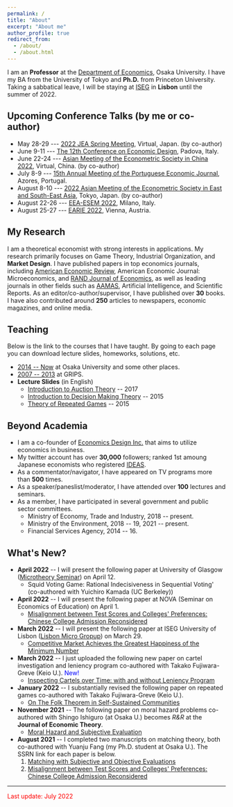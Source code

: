 ```yaml
---
permalink: /
title: "About"
excerpt: "About me"
author_profile: true
redirect_from: 
  - /about/
  - /about.html
---
```


I am an **Professor** at the [Department of Economics](https://www.econ.osaka-u.ac.jp/en/), Osaka University. I have my BA from the University of Tokyo and **Ph.D.** from Princeton University. Taking a sabbatical leave, I will be staying at [ISEG](https://www.iseg.ulisboa.pt/) in **Lisbon** until the summer of 2022.

## Upcoming Conference Talks (by me or co-author)
* May 28-29 --- [2022 JEA Spring Meeting](https://confit.atlas.jp/guide/event/jea2022s/top), Virtual, Japan. (by co-author)  
* June 9-11 --- [The 12th Conference on Economic Design](https://sites.google.com/view/economicdesign22), Padova, Italy. 
* June 22-24 --- [Asian Meeting of the Econometric Society in China 2022](https://ames2022.koushare.com/pcIndex), Virtual, China. (by co-author)
* July 8-9 --- [15th Annual Meeting of the Portuguese Economic Journal](https://pej2022.weebly.com/), Azores, Portugal.  
* August 8-10 --- [2022 Asian Meeting of the Econometric Society in East and South-East Asia](https://ies.keio.ac.jp/ames2022/), Tokyo, Japan. (by co-author)
* August 22-26 --- [EEA-ESEM 2022](https://www.eea-esem-congresses.org/), Milano, Italy.  
* August 25-27 --- [EARIE 2022](https://earie2022.univie.ac.at/home/), Vienna, Austria. 

## My Research
I am a theoretical economist with strong interests in applications. My research primarily focuses on Game Theory, Industrial Organization, and **Market Design**. I have published papers in top economics journals, including [American Economic Review](https://www.aeaweb.org/journals/aer), American Economic Journal: Microeconomics, and [RAND Journal of Economics](https://www.rje.org/), as well as leading journals in other fields such as [AAMAS](https://dl.acm.org/conference/aamas), Artificial Intelligence, and Scientific Reports. As an editor/co-author/supervisor, I have published over **30** books. I have also contributed around **250** articles to newspapers, economic magazines, and online media.

## Teaching 
Below is the link to the courses that I have taught. By going to each page you can download lecture slides, homeworks, solutions, etc.
* [2014 -- Now](https://sites.google.com/site/yosukeyasuda2/home/lectures) at Osaka University and some other places. 
* [2007 -- 2013](https://sites.google.com/site/yosukeyasuda/home/teaching) at GRIPS. 
* **Lecture Slides** (in English)
  * [Introduction to Auction Theory](https://www.slideshare.net/YosukeYasuda1/introduction-to-auction-theory) -- 2017 
  * [Introduction to Decision Making Theory](https://www.slideshare.net/YosukeYasuda1/introduction-to-decision-making-theory) -- 2015 
  * [Theory of Repeated Games](https://www.slideshare.net/YosukeYasuda1/theory-of-repeated-games) -- 2015

## Beyond Academia 
* I am a co-founder of [Economics Design Inc.](https://econ.news/) that aims to utilize economics in business.
* My twitter account has over **30,000** followers; ranked 1st amoung Japanese economists who registered [IDEAS](https://ideas.repec.org/top/top.person.twitter.html). 
* As a commentator/navigator, I have appeared on TV programs more than **500** times. 
* As a speaker/paneslist/moderator, I have attended over **100** lectures and seminars.
* As a member, I have participated in several government and public sector committees. 
  * Ministry of Economy, Trade and Industry, 2018 -- present. 
  * Ministry of the Environment, 2018 -- 19, 2021 -- present.
  * Financial Services Agency, 2014 -- 16. 

## What's New?
* **April 2022** -- I will present the following paper at University of Glasgow ([Microtheory Seminar](https://www.gla.ac.uk/schools/business/research/events/headline_841425_en.html)) on April 12.
  * Squid Voting Game: Rational Indecisiveness in Sequential Voting' (co-authored with Yuichiro Kamada (UC Berkeley))
* **April 2022** -- I will present the following paper at NOVA (Seminar on Economics of Education) on April 1.
  * [Misalignment between Test Scores and Colleges' Preferences: Chinese College Admission Reconsidered](https://papers.ssrn.com/sol3/papers.cfm?abstract_id=3914742)
* **March 2022** -- I will present the following paper at ISEG University of Lisbon ([Lisbon Micro Gropup](https://sites.google.com/view/lisbonmicrogroup/accueil)) on March 29.
  * [Competitive Market Achieves the Greatest Happiness of the Minimum Number](https://papers.ssrn.com/sol3/papers.cfm?abstract_id=2755893) 
* **March 2022** -- I just uploaded the following new paper on cartel investigation and leniency program co-authored with Takako Fujiwara-Greve (Keio U.).  <span style="color: blue;">New!</span> 
  * [Inspecting Cartels over Time: with and without Leniency Program](https://papers.ssrn.com/sol3/papers.cfm?abstract_id=4063062)
* **January 2022** -- I substantially revised the following paper on repeated games co-authored with Takako Fujiwara-Greve (Keio U.).
  * [On The Folk Theorem in Self-Sustained Communities](https://papers.ssrn.com/sol3/papers.cfm?abstract_id=3879767)
* **November 2021** -- The following paper on moral hazard problems co-authored with Shingo Ishiguro (at Osaka U.) becomes *R&R* at the **Journal of Economic Theory**.
  * [Moral Hazard and Subjective Evaluation](https://papers.ssrn.com/sol3/papers.cfm?abstract_id=3839295)
* **August 2021** -- I completed two manuscripts on matching theory, both co-authored with Yuanju Fang (my Ph.D. student at Osaka U.). The SSRN link for each paper is below. 
  1. [Matching with Subjective and Objective Evaluations](https://papers.ssrn.com/sol3/papers.cfm?abstract_id=3914551)
  2. [Misalignment between Test Scores and Colleges' Preferences: Chinese College Admission Reconsidered](https://papers.ssrn.com/sol3/papers.cfm?abstract_id=3914742)

------

<span style="color: red; ">Last update: July 2022</span>
